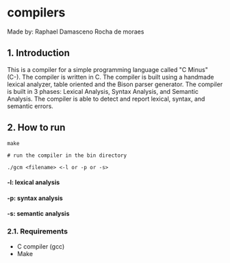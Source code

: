# compilers
Made by: Raphael Damasceno Rocha de moraes
## 1. Introduction

This is a compiler for a simple programming language called "C Minus" (C-). The compiler is written in C. The compiler is built using a handmade lexical analyzer, table oriented and the Bison parser generator. The compiler is built in 3 phases: Lexical Analysis, Syntax Analysis, and Semantic Analysis. The compiler is able to detect and report lexical, syntax, and semantic errors.

## 2. How to run
    make
      
    # run the compiler in the bin directory

    ./gcm <filename> <-l or -p or -s>

#### -l: lexical analysis
#### -p: syntax analysis
#### -s: semantic analysis

### 2.1. Requirements

- C compiler (gcc)
- Make

